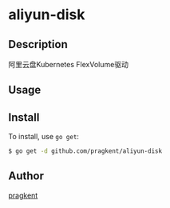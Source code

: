 # aliyun-disk

## Description
阿里云盘Kubernetes FlexVolume驱动

## Usage

## Install

To install, use `go get`:

```bash
$ go get -d github.com/pragkent/aliyun-disk
```

## Author

[pragkent](https://github.com/pragkent)
